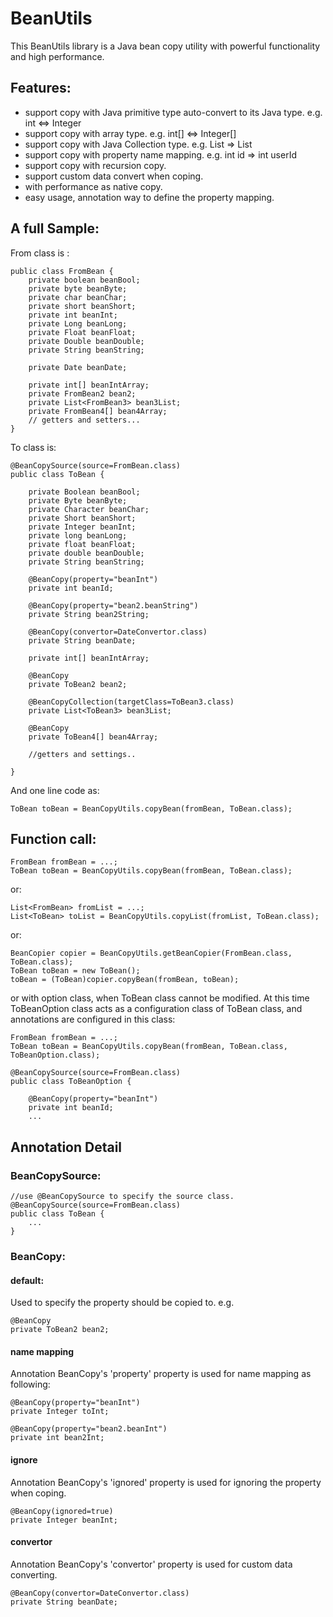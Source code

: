 # BeanUtils

This BeanUtils library is a Java bean copy utility with powerful functionality and high performance.

## Features:
* support copy with Java primitive type auto-convert to its Java type. e.g. int <=> Integer
* support copy with array type. e.g. int[] <=> Integer[]
* support copy with Java Collection type. e.g. List<FromBean> => List<ToBean>
* support copy with property name mapping. e.g. int id => int userId
* support copy with recursion copy. 
* support custom data convert when coping.
* with performance as native copy.
* easy usage, annotation way to define the property mapping.

## A full Sample:

From class is :
	
	public class FromBean {
		private boolean beanBool;
		private byte beanByte;
		private char beanChar;
		private short beanShort;
		private int beanInt;
		private Long beanLong;
		private Float beanFloat;
		private Double beanDouble;
		private String beanString;
		
		private Date beanDate;
		
		private int[] beanIntArray;
		private FromBean2 bean2;
		private List<FromBean3> bean3List;
		private FromBean4[] bean4Array;
		// getters and setters...
	}
	
To class is:

	@BeanCopySource(source=FromBean.class)
	public class ToBean {
		
		private Boolean beanBool;
		private Byte beanByte;
		private Character beanChar;
		private Short beanShort;
		private Integer beanInt;
		private long beanLong;
		private float beanFloat;
		private double beanDouble;
		private String beanString;
		
		@BeanCopy(property="beanInt")
		private int beanId;
		
		@BeanCopy(property="bean2.beanString")
		private String bean2String;
	
		@BeanCopy(convertor=DateConvertor.class)
		private String beanDate;
		
		private int[] beanIntArray;
		
		@BeanCopy
		private ToBean2 bean2;
		
		@BeanCopyCollection(targetClass=ToBean3.class)
		private List<ToBean3> bean3List;
		
		@BeanCopy
		private ToBean4[] bean4Array;
		
		//getters and settings..
		
	}

And one line code as:

	ToBean toBean = BeanCopyUtils.copyBean(fromBean, ToBean.class);

## Function call:
	FromBean fromBean = ...;
	ToBean toBean = BeanCopyUtils.copyBean(fromBean, ToBean.class);

or:

	List<FromBean> fromList = ...;
	List<ToBean> toList = BeanCopyUtils.copyList(fromList, ToBean.class);
	
or:

	BeanCopier copier = BeanCopyUtils.getBeanCopier(FromBean.class, ToBean.class);
	ToBean toBean = new ToBean();
	toBean = (ToBean)copier.copyBean(fromBean, toBean);

or with option class, when ToBean class cannot be modified. At this time ToBeanOption class acts as a configuration class of ToBean class, and annotations are configured in this class:

	FromBean fromBean = ...;
	ToBean toBean = BeanCopyUtils.copyBean(fromBean, ToBean.class, ToBeanOption.class);
	
	@BeanCopySource(source=FromBean.class)
	public class ToBeanOption {
		
		@BeanCopy(property="beanInt")
		private int beanId;
		...
		

## Annotation Detail
### BeanCopySource:
	//use @BeanCopySource to specify the source class.
	@BeanCopySource(source=FromBean.class)
	public class ToBean {
		...
	}
	
### BeanCopy:

#### default:
Used to specify the property should be copied to. e.g.

	@BeanCopy
	private ToBean2 bean2;

#### name mapping

Annotation BeanCopy's 'property' property is used for name mapping as following:

	@BeanCopy(property="beanInt")
	private Integer toInt;
	
	@BeanCopy(property="bean2.beanInt")
	private int bean2Int;
	
#### ignore
Annotation BeanCopy's 'ignored' property is used for ignoring the property when coping.

	@BeanCopy(ignored=true)
	private Integer beanInt;

#### convertor
Annotation BeanCopy's 'convertor' property is used for custom data converting.

	@BeanCopy(convertor=DateConvertor.class)
	private String beanDate;

